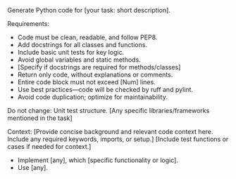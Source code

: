 Generate Python code for [your task: short description].

Requirements:

- Code must be clean, readable, and follow PEP8.
- Add docstrings for all classes and functions.
- Include basic unit tests for key logic.
- Avoid global variables and static methods.
- [Specify if docstrings are required for methods/classes]
- Return only code, without explanations or comments.
- Entire code block must not exceed [Num] lines.
- Use best practices—code will be checked by ruff and pylint.
- Avoid code duplication; optimize for maintainability.

Do not change:
Unit test structure.
[Any specific libraries/frameworks mentioned in the task]

Context:
[Provide concise background and relevant code context here. Include any required keywords, imports, or setup.]
[Include test functions or cases if needed for context.]
- Implement [any], which [specific functionality or logic].
- Use [any].